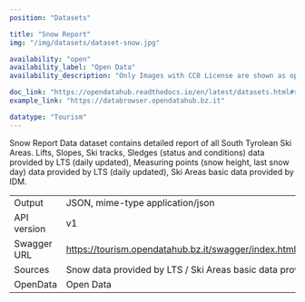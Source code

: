 ```yaml
---
position: "Datasets"

title: "Snow Report"
img: "/img/datasets/dataset-snow.jpg"

availability: "open"
availability_label: "Open Data"
availability_description: "Only Images with CC0 License are shown as open data "

doc_link: "https://opendatahub.readthedocs.io/en/latest/datasets.html#snowreport-dataset"
example_link: "https://databrowser.opendatahub.bz.it"

datatype: "Tourism"
---
```


Snow Report Data dataset contains detailed report of all South Tyrolean Ski Areas. Lifts, Slopes, Ski tracks, Sledges (status and conditions) data provided by LTS (daily updated), Measuring points (snow height, last snow day) data provided by LTS (daily updated), Ski Areas basic data provided by IDM.

|             |                                                                                         |
| :---------- | --------------------------------------------------------------------------------------- |
| Output      | JSON, mime-type application/json                                                        |
| API version | v1                                                                                      |
| Swagger URL | https://tourism.opendatahub.bz.it/swagger/index.html#/Weather/get_v1_Weather_SnowReport |
| Sources     | Snow data provided by LTS / Ski Areas basic data provided by IDM                        |
| OpenData    | Open Data                        |
